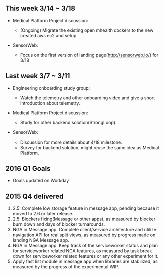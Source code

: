 ## This week 3/14 ~ 3/18
* Medical Platform Project discussion:
  - (Ongoing) Migrate the existing open mhealth dockers to the new created aws ec2 and setup.

* SensorWeb:
  - Focus on the first version of landing page(http://sensorweb.io/) for 3/18

## Last week 3/7 ~ 3/11
* Engineering onboarding study group:
  - Watch the telemetry and other onboarding video and give a short introduction about telemetry.

* Medical Platform Project discussion:
  - Study for other backend solution(StrongLoop).

* SensorWeb:
  - Discussion for more details about 4/18 milestone.
  - Survey for backend solution, might reuse the same idea as Medical Platform.
  

## 2016 Q1 Goals

* Goals updated on Workday


## 2015 Q4 delivered

1. 2.5: Complete low storage feature in message app, pending because it moved to 2.6 or later release.
2. 2.5: Blockers fixing(Message or other apps), as measured by blocker burn down and days of blocker turnarounds.
3. NGA in Message app: Complete client/service architecture and utilize navigation API for real split views, as measured by progress made on landing NGA Message app.
4. NGA in Message app: Keep track of the serviceworker status and plan for serviceworker related NGA features, as measured by task break down for serviceworker related features or any other experiment for it.
5. Apply fast list module in message app when libraries are stabilized, as measured by the progress of the experimental WIP.  
